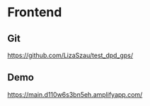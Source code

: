 # Frontend

## Git
https://github.com/LizaSzau/test_dpd_gps/

## Demo
https://main.d110w6s3bn5eh.amplifyapp.com/
